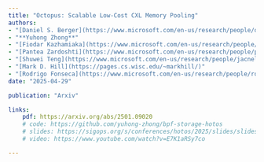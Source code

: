 ```yaml
---
title: "Octopus: Scalable Low-Cost CXL Memory Pooling"
authors:
- "[Daniel S. Berger](https://www.microsoft.com/en-us/research/people/daberg/)"
- "**Yuhong Zhong**"
- "[Fiodar Kazhamiaka](https://www.microsoft.com/en-us/research/people/fkazhamiaka/)"
- "[Pantea Zardoshti](https://www.microsoft.com/en-us/research/people/pzardoshti/)"
- "[Shuwei Teng](https://www.microsoft.com/en-us/research/people/jacnels/)"
- "[Mark D. Hill](https://pages.cs.wisc.edu/~markhill/)"
- "[Rodrigo Fonseca](https://www.microsoft.com/en-us/research/people/rofons/)"
date: "2025-04-29"

publication: "Arxiv"

links:
    pdf: https://arxiv.org/abs/2501.09020
    # code: https://github.com/yuhong-zhong/bpf-storage-hotos
    # slides: https://sigops.org/s/conferences/hotos/2025/slides/slides321.pdf
    # video: https://www.youtube.com/watch?v=E7K1aRSy7co

---
```

